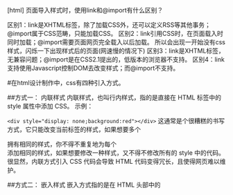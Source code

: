[html] 页面导入样式时，使用link和@import有什么区别？

区别1：link是XHTML标签，除了加载CSS外，还可以定义RSS等其他事务；@import属于CSS范畴，只能加载CSS。
区别2：link引用CSS时，在页面载入时同时加载；@import需要页面网页完全载入以后加载。
所以会出现一开始没有css样式，闪烁一下出现样式后的页面(网速慢的情况下)
区别3：link是XHTML标签，无兼容问题；@import是在CSS2.1提出的，低版本的浏览器不支持。
区别4：link支持使用Javascript控制DOM去改变样式；而@import不支持。

#在html设计制作中，css有四种引入方式。

##方式一： 内联样式
内联样式，也叫行内样式，指的是直接在 HTML 标签中的 style 属性中添加 CSS。
示例：

```<div style="display: none;background:red"></div>```
这通常是个很糟糕的书写方式，它只能改变当前标签的样式，如果想要多个 <div> 拥有相同的样式，你不得不重复地为每个 <div> 添加相同的样式，如果想要修改一种样式，又不得不修改所有的 style 中的代码。很显然，内联方式引入 CSS 代码会导致 HTML 代码变得冗长，且使得网页难以维护。

##方式二： 嵌入样式
嵌入方式指的是在 HTML 头部中的 <style> 标签下书写 CSS 代码。
示例：
```
<head>
    <style>

    .content {
        background: red;
    }

    </style>
</head>
```
嵌入方式的 CSS 只对当前的网页有效。因为 CSS 代码是在 HTML 文件中，所以会使得代码比较集中，当我们写模板网页时这通常比较有利。因为查看模板代码的人可以一目了然地查看 HTML 结构和 CSS 样式。因为嵌入的 CSS 只对当前页面有效，所以当多个页面需要引入相同的 CSS 代码时，这样写会导致代码冗余，也不利于维护。

##方式三：链接样式
链接方式指的是使用 HTML 头部的 标签引入外部的 CSS 文件。
示例：
```
<head>
    <link rel="stylesheet" type="text/css" href="style.css">
</head>
```
这是最常见的也是最推荐的引入 CSS 的方式。使用这种方式，所有的 CSS 代码只存在于单独的 CSS 文件中，所以具有良好的可维护性。并且所有的 CSS 代码只存在于 CSS 文件中，CSS 文件会在第一次加载时引入，以后切换页面时只需加载 HTML 文件即可。

##方式四：导入样式
导入方式指的是使用 CSS 规则引入外部 CSS 文件。
示例：
```
<style>
    @import url(style.css);
</style>
```
或者写在css样式中
```
@charset "utf-8";
@import url(style.css);
*{ margin:0; padding:0;}
.notice-link a{ color:#999;}
```
